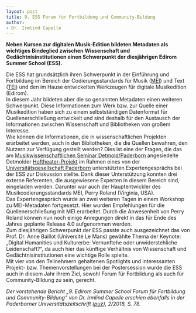 ```yaml
---
layout: post
title: 9. ESS Forum für Fortbildung und Community-Bildung
author:
- Dr. Irmlind Capelle
---
```


**Neben Kursen zur digitalen Musik-Edition bildeten Metadaten als wichtiges Bindeglied zwischen Wissenschaft und Gedächtnisinstitutionen einen Schwerpunkt der diesjährigen Edirom Summer School (ESS).**

Die ESS hat grundsätzlich ihren Schwerpunkt in der Einführung und Fortbildung im Bereich der Codierungsstandards für Musik ([MEI]) und Text ([TEI]) und den im Hause entwickelten Werkzeugen für digitale Musikedition (Edirom).  
In diesem Jahr bildeten aber die so genannten Metadaten einen weiteren Schwerpunkt. Diese Informationen zum Werk bzw. zur Quelle einer Musikedition haben sich zu einem selbstständigen Datenformat für Quellenerschließung
entwickelt und sind deshalb für den Austausch der Informationen zwischen Wissenschaft und Bibliotheken von großem Interesse.  
Wie können die Informationen, die in wissenschaftlichen Projekten erarbeitet werden, auch in den Bibliotheken, die die Quellen bewahren, den Nutzern zur Verfügung gestellt werden? Dies ist eine der Fragen, die
das am [Musikwissenschaftlichen Seminar Detmold/Paderborn] angesiedelte Detmolder [Hoftheater-Projekt] im Rahmen eines von der [Universitätsgesellschaft Paderborn] unterstützten Expertengesprächs bei der ESS zur Diskussion
stellte. Dank dieser Unterstützung konnten drei externe Referenten, die ausgewiesene Experten in diesem Bereich sind, eingeladen werden. Darunter war auch der Hauptentwickler des Musikcodierungsstandards MEI, Perry Roland (Virginia, USA).  
Das Expertengespräch wurde an zwei weiteren Tagen in einem Workshop zu MEI-Metadaten fortgesetzt. Hier wurden Empfehlungen für die Quellenerschließung mit MEI erarbeitet. Durch die Anwesenheit von Perry Roland können nun
noch einige Anregungen direkt in das für Ende des Jahres geplante Release 4.0 aufgenommen werden.  
Zum diesjährigen Schwerpunkt der ESS passte auch ausgezeichnet das von Prof. Dr. Anne Baillot (Université Le Mans) gewählte Thema der Keynote: „Digital Humanities und Kulturerbe: Vernunftehe oder
unwiderstehliche Leidenschaft?“, da auch hier das künftige Verhältnis von Wissenschaft und Gedächtnisinstitutionen eine wichtige Rolle spielte.  
Mit vier von den Teilnehmern gehaltenen Spotlights und interessanten Projekt- bzw. Themenvorstellungen bei der Postersession wurde die ESS auch in diesem Jahr ihrem Ziel, sowohl Forum für Fortbildung
als auch für Community-Bildung zu sein, gerecht.

*Der vorstehende Bericht „9. Edirom Summer School Forum für Fortbildung und Community-Bildung“ von Dr. Irmlind Capelle erschien ebenfalls in der Paderborner Universitätszeitschrift ([puz]), 2/2018, S. 78.*  


[puz]: https://digital.ub.uni-paderborn.de/up/periodical/structure/2918962
[Musikwissenschaftlichen Seminar Detmold/Paderborn]: https://www.muwi-detmold-paderborn.de/
[Universitätsgesellschaft Paderborn]: https://www.uni-paderborn.de/universitaet/universitaetsgesellschaft-paderborn
[MEI]: https://music-encoding.org/
[TEI]: https://tei-c.org/
[Hoftheater-Projekt]: https://hoftheater-detmold.de/
